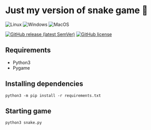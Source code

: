 # Just my version of snake game 🐍
![Linux](https://img.shields.io/badge/-Linux-green.svg?style=for-the-badge&color=f5bd0c&logo=linux&logoColor=black)
![Windows](https://img.shields.io/badge/-Windows-blue?style=for-the-badge&logo=windows)
![MacOS](https://img.shields.io/badge/-MacOS-gray?style=for-the-badge&color=red&logo=apple)

[![GitHub release (latest SemVer)](https://img.shields.io/github/v/release/rekin5320/snake?style=for-the-badge&sort=semver)](https://github.com/rekin5320/snake/releases)
[![GitHub license](https://img.shields.io/github/license/rekin5320/snake?style=for-the-badge&color=234cc61e)](https://github.com/rekin5320/snake/blob/master/LICENSE)

## Requirements
- Python3
- Pygame

## Installing dependencies
```shell
python3 -m pip install -r requirements.txt
```

## Starting game
```shell
python3 snake.py
```
